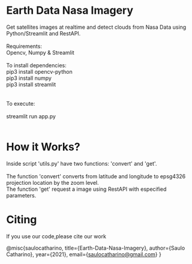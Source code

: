 #  Earth Data Nasa Imagery 
Get satellites images at realtime and detect clouds from Nasa Data using Python/Streamlit and RestAPI.<br><br>
Requirements:<br>
Opencv, Numpy & Streamlit<br>
<br>
To install dependencies:<br>
pip3 install opencv-python<br>
pip3 install numpy<br>
pip3 install streamlit<br>
<br><br>
To execute:
<br>
<br>streamlit run app.py
<br>
<br>
# How it Works?
Inside script 'utils.py' have two functions: 'convert' and 'get'.<br>
<br>
The function 'convert' converts from latitude and longitude to epsg4326 projection location by the zoom level.
<br>
The function 'get' request a image using RestAPI with especified parameters.
# Citing

If you use our code,please cite our work

@misc{saulocatharino,
     title={Earth-Data-Nasa-Imagery}, 
     author={Saulo Catharino},
     year={2021},
     email={saulocatharino@gmail.com}
}
